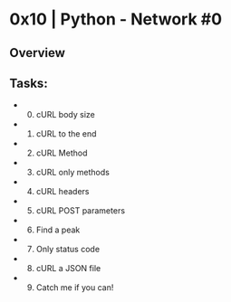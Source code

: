 # 0x10 | Python - Network #0

## Overview


## Tasks:
- 0. cURL body size
- 1. cURL to the end
- 2. cURL Method
- 3. cURL only methods
- 4. cURL headers
- 5. cURL POST parameters
- 6. Find a peak
- 7. Only status code
- 8. cURL a JSON file
- 9. Catch me if you can!
